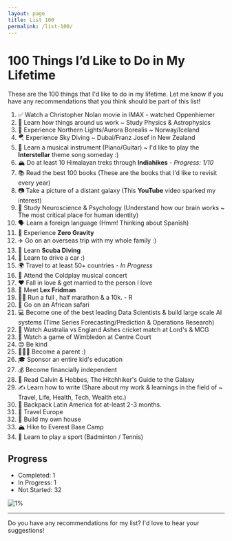 ```yaml
---
layout: page
title: List 100
permalink: /list-100/
---
```


# 100 Things I’d Like to Do in My Lifetime

These are the 100 things that I'd like to do in my lifetime. Let me know if you have any recommendations that you think should be part of this list!

1. ✅ Watch a Christopher Nolan movie in IMAX - watched Oppenhiemer 
2. 🔬 Learn how things around us work ~ Study Physics & Astrophysics
3. 🌌 Experience Northern Lights/Aurora Borealis ~ Norway/Iceland
4. 🪂 Experience Sky Diving ~ Dubai/Franz Josef in New Zealand
5. 🎹 Learn a musical instrument (Piano/Guitar) ~ I'd like to play the **Interstellar** theme song someday :)
6. 🏔️ Do at least 10 Himalayan treks through **Indiahikes** - *Progress: 1/10*
7. 📚 Read the best 100 books (These are the books that I'd like to revisit every year)
8. 📷 Take a picture of a distant galaxy (This **YouTube** video sparked my interest)
9. 🧠 Study Neuroscience & Psychology (Understand how our brain works ~ The most critical place for human identity)
10. 🗣️ Learn a foreign language (Hmm! Thinking about Spanish)
11. 🚀 Experience **Zero Gravity**
12. ✈️ Go on an overseas trip with my whole family :)
13. 🤿 Learn **Scuba Diving**
14. 🚗 Learn to drive a car :)
15. 🌍 Travel to at least 50+ countries - *In Progress*
16. 🎵 Attend the Coldplay musical concert 
17. ❤️ Fall in love & get married to the person I love
18. 🤝 Meet **Lex Fridman**
19. 🏃‍♂️ Run a full , half  marathon & a 10k. - R
20. 🦁 Go on an African safari
21. 💻 Become one of the best leading Data Scientists & build large scale AI systems (Time Series Forecasting/Prediction & Operations Research)
22. 🏏 Watch Australia vs England Ashes cricket match at Lord's & MCG
23. 🎾 Watch a game of Wimbledon at Centre Court
24. 😊 Be kind
25. 👨‍👧‍👦 Become a parent :)
26. 🎓 Sponsor an entire kid's education
27. 💰 Become financially independent
28. 📖 Read Calvin & Hobbes, The Hitchhiker's Guide to the Galaxy
29. ✍️ Learn how to write (Share about my work & learnings in the field of ~ Travel, Life, Health, Tech, Wealth etc.)
30. 🌴 Backpack Latin America fot at-least 2-3 months. 
31. 🏰 Travel Europe
32. 🏡 Build my own house
33. 🏔️ Hike to Everest Base Camp
34. 🏸 Learn to play a sport (Badminton / Tennis)

<!-- Add more items to reach 100 -->

## Progress

- Completed: 1
- In Progress: 1
- Not Started: 32

![1%](https://progress-bar.dev/1/?scale=100&title=Completed&width=500&color=babaca&suffix=%)

---

Do you have any recommendations for my list? I'd love to hear your suggestions!
